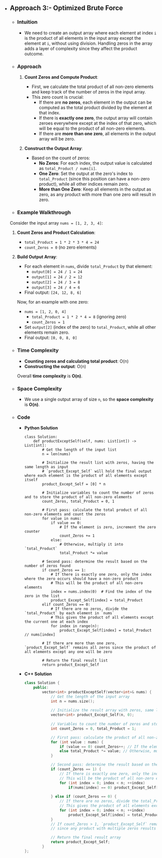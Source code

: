 - ## Approach 3:- Optimized Brute Force

    - ### Intuition
        - We need to create an output array where each element at index `i` is the product of all elements in the input array except the element at `i`, without using division. Handling zeros in the array adds a layer of complexity since they affect the product outcome.

    - ### Approach
        1. **Count Zeros and Compute Product**:
            - First, we calculate the total product of all non-zero elements and keep track of the number of zeros in the input array.
            - This zero count is crucial:
                - If there are **no zeros**, each element in the output can be computed as the total product divided by the element at that index.
                - If there is **exactly one zero**, the output array will contain zeroes everywhere except at the index of that zero, which will be equal to the product of all non-zero elements.
                - If there are **more than one zero**, all elements in the output array will be zero.

        2. **Construct the Output Array**:
            - Based on the count of zeros:
                - **No Zeros**: For each index, the output value is calculated as `total_Product / nums[i]`.
                - **One Zero**: Set the output at the zero's index to `total_Product` (since this position can have a non-zero product), while all other indices remain zero.
                - **More than One Zero**: Keep all elements in the output as zero, as any product with more than one zero will result in zero.

    - ### Example Walkthrough

    Consider the input array `nums = [1, 2, 3, 4]`:

    1. **Count Zeros and Product Calculation**:
        - `total_Product = 1 * 2 * 3 * 4 = 24`
        - `count_Zeros = 0` (no zero elements)

    2. **Build Output Array**:
        - For each element in `nums`, divide `total_Product` by that element:
            - `output[0] = 24 / 1 = 24`
            - `output[1] = 24 / 2 = 12`
            - `output[2] = 24 / 3 = 8`
            - `output[3] = 24 / 4 = 6`
        - Final output: `[24, 12, 8, 6]`

        Now, for an example with one zero:
        - `nums = [1, 2, 0, 4]`
            - `total_Product = 1 * 2 * 4 = 8` (ignoring zero)
            - `count_Zeros = 1`
        - Set `output[2]` (index of the zero) to `total_Product`, while all other elements remain zero.
        - Final output: `[0, 0, 8, 0]`

    - ### Time Complexity
        - **Counting zeros and calculating total product**: O(n)
        - **Constructing the output**: O(n)

        Overall **time complexity** is **O(n)**.

    - ### Space Complexity
        - We use a single output array of size `n`, so the **space complexity** is **O(n)**.

    - ### Code
        - **Python Solution**

            ```python3 []
            class Solution:
                def productExceptSelf(self, nums: List[int]) -> List[int]:
                    # Get the length of the input list
                    n = len(nums)
                    
                    # Initialize the result list with zeros, having the same length as input
                    # `product_Except_Self` will hold the final output where each element is the product of all elements except itself
                    product_Except_Self = [0] * n
                    
                    # Initialize variables to count the number of zeros and to store the product of all non-zero elements
                    count_Zeros, total_Product = 0, 1

                    # First pass: calculate the total product of all non-zero elements and count the zeros
                    for value in nums:
                        if value == 0:
                            # If the element is zero, increment the zero counter
                            count_Zeros += 1
                        else:
                            # Otherwise, multiply it into `total_Product`
                            total_Product *= value

                    # Second pass: determine the result based on the number of zeros found
                    if count_Zeros == 1:
                        # If there is exactly one zero, only the index where the zero occurs should have a non-zero product
                        # This will be the product of all non-zero elements
                        index = nums.index(0)  # Find the index of the zero in the list
                        product_Except_Self[index] = total_Product
                    elif count_Zeros == 0:
                        # If there are no zeros, divide the `total_Product` by each element in `nums`
                        # This gives the product of all elements except the current one at each index
                        for index in range(n):
                            product_Except_Self[index] = total_Product // nums[index]

                    # If there are more than one zero, `product_Except_Self` remains all zeros since the product of all elements except any one will be zero

                    # Return the final result list
                    return product_Except_Self
            ```

        - **C++ Solution**

            ```C++ []
            class Solution {
                public:
                    vector<int> productExceptSelf(vector<int>& nums) {
                        // Get the length of the input array
                        int n = nums.size();
                        
                        // Initialize the result array with zeros, same length as input
                        vector<int> product_Except_Self(n, 0);
                        
                        // Variables to count the number of zeros and store the product of all non-zero elements
                        int count_Zeros = 0, total_Product = 1;

                        // First pass: calculate the product of all non-zero elements and count the zeros
                        for (int value : nums) {
                            if (value == 0) count_Zeros++; // If the element is zero, increment the zero counter
                            else total_Product *= value; // Otherwise, multiply it into total_Product   
                        }

                        // Second pass: determine the result based on the number of zeros found
                        if (count_Zeros == 1) {
                            // If there is exactly one zero, only the index with the zero should have a non-zero product
                            // This will be the product of all non-zero elements
                            for (int index = 0; index < n; ++index)
                                if(nums[index] == 0) product_Except_Self[index] = total_Product;
                                
                        } else if (count_Zeros == 0) {
                            // If there are no zeros, divide the total_Product by each element in nums
                            // This gives the product of all elements except the current one at each index
                            for (int index = 0; index < n; ++index)
                                product_Except_Self[index] = total_Product / nums[index];
                        }
                        // If count_Zeros > 1, `product_Except_Self` remains all zeros as initialized,
                        // since any product with multiple zeros results in zero

                        // Return the final result array
                        return product_Except_Self;
                    }
            };
            ```